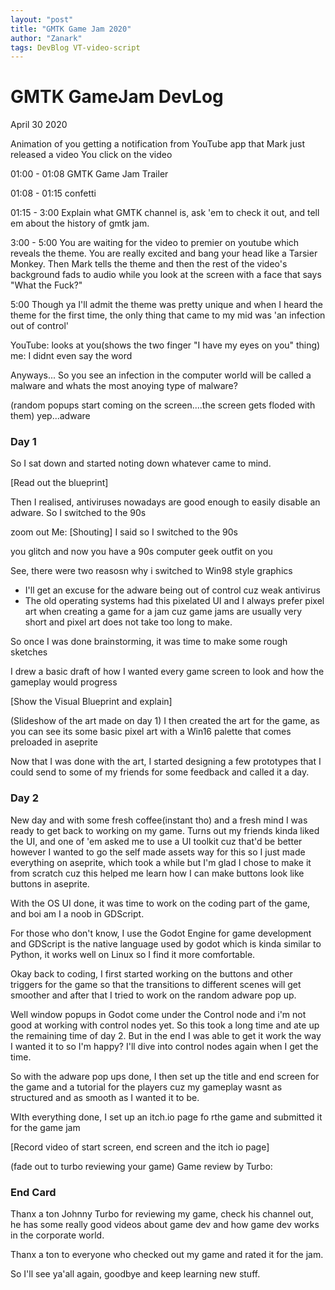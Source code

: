 ```yaml
---
layout: "post"
title: "GMTK Game Jam 2020"
author: "Zanark"
tags: DevBlog VT-video-script
---
```


# GMTK GameJam DevLog


April 30 2020

Animation of you getting a notification from YouTube app that 
Mark just released a video
You click on the video

01:00 - 01:08
GMTK Game Jam Trailer

01:08 - 01:15
confetti

01:15 - 3:00
Explain what GMTK channel is, ask 'em to check it out, 
and tell em about the history of gmtk jam.

3:00 - 5:00
You are waiting for the video to premier on youtube which reveals the theme.
You are really excited and bang your head like a Tarsier Monkey.
Then Mark tells the theme and then the rest of the video's background fads to audio
while you look at the screen with a face that says
"What the Fuck?"

5:00
Though ya I'll admit the theme was pretty unique and when I heard the theme for the first time,
the only thing that came to my mid was 'an infection out of control'

YouTube: looks at you(shows the two finger "I have my eyes on you" thing)
me: I didnt even say the word

Anyways...
So you see an infection in the computer world will be called a malware
and whats the most anoying type of malware?

(random popups start coming on the screen....the screen gets floded with them)
yep...adware

### Day 1

So I sat down and started noting down whatever came to mind.

[Read out the blueprint]

Then I realised, antiviruses nowadays are good enough to easily disable an adware.
So I switched to the 90s

zoom out
Me: [Shouting] I said so I switched to the 90s

you glitch and now you have a 90s computer geek outfit on you

See, there were two reasosn why i switched to  Win98 style graphics

- I'll get an excuse for the adware being out of control cuz weak antivirus
- The old operating systems had this pixelated UI and I always prefer pixel art when
creating a game for a jam cuz game jams are usually very short and pixel art does not take
too long to make.

So once I was done brainstorming, it was time to make some rough sketches

I drew a basic draft of how I wanted every game screen to look and how the gameplay
would progress

[Show the Visual Blueprint and explain]

(Slideshow of the art made on day 1)
I then created the art for the game, as you can see its some basic pixel art with a Win16 palette that
comes preloaded in aseprite

Now that I was done with the art, I started designing a few prototypes that I could send to some of my friends for some feedback and called it a day.

### Day 2

New day and with some fresh coffee(instant tho) and a fresh mind I was ready to get back to working
on my game.
Turns out my friends kinda liked the UI, and one of 'em asked me to use a UI toolkit cuz that'd be better
however I wanted to go the self made assets way for this so I just made everything on aseprite, which took a while but I'm glad I chose to make it from scratch cuz this helped me learn how I can make buttons look like buttons in aseprite.

With the OS UI done, it was time to work on the coding part of the game, and boi am I a noob in GDScript.

For those who don't know, I use the Godot Engine for game development and GDScript is the native language used by godot which is kinda similar to Python, it works well on Linux so I find it more comfortable.

Okay back to coding, I first started working on the buttons and other triggers for the game so that the transitions to different scenes will get smoother and after that I tried to work on the random adware pop up.

Well window popups in Godot come under the Control node and i'm not good at working with control nodes yet. So this took a long time and ate up the remaining time of day 2. But in the end I was able to get it work the way I wanted it to so I'm happy? I'll dive into control nodes again when I get the time.

So with the adware pop ups done, I then set up the title and end screen for the game and a tutorial for the players cuz my gameplay wasnt as structured and as smooth as I wanted it to be.

WIth everything done, I set up an itch.io page fo rthe game and submitted it for the game jam

[Record video of start screen, end screen and the itch io page]

(fade out to turbo reviewing your game)
Game review by Turbo:

### End Card

Thanx a ton Johnny Turbo for reviewing my game, check his channel out, he has some really good videos about game dev and how game dev works in the corporate world.

Thanx a ton to everyone who checked out my game and rated it for the jam.

So I'll see ya'all again, goodbye and keep learning new stuff.
